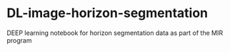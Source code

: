 # DL-image-horizon-segmentation
DEEP learning notebook for horizon segmentation data as part of the MIR program
